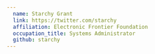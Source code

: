 ```yaml
---
  name: Starchy Grant
  link: https://twitter.com/starchy
  affiliation: Electronic Frontier Foundation
  occupation_title: Systems Administrator
  github: starchy
---
```

